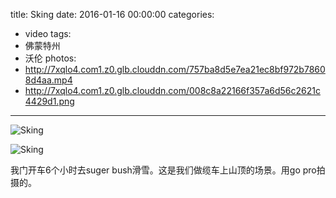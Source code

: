 title: Sking
date: 2016-01-16 00:00:00
categories:
- video
tags:
- 佛蒙特州
- 沃伦
photos:
- http://7xqlo4.com1.z0.glb.clouddn.com/757ba8d5e7ea21ec8bf972b78608d4aa.mp4
- http://7xqlo4.com1.z0.glb.clouddn.com/008c8a22166f357a6d56c2621c4429d1.png
---

![Sking](http://7xqlo4.com1.z0.glb.clouddn.com/90d62fa21c7018ea6faa5c4d4c8d68e8.jpeg)

![Sking](http://7xqlo4.com1.z0.glb.clouddn.com/06cd95a4d7812940637a6402bd69b05c.jpeg)

我门开车6个小时去suger bush滑雪。这是我们做缆车上山顶的场景。用go pro拍摄的。